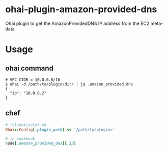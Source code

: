 # ohai-plugin-amazon-provided-dns

Ohai plugin to get the AmazonProvidedDNS IP address from the EC2 meta-data

# Usage

## ohai command

```console
# VPC CIDR = 10.0.0.0/16
$ ohai -d /path/to/plugin/dir/ | jq .amazon_provided_dns
{
  "ip": "10.0.0.2"
}
```

## chef

```ruby
# (client|solo).rb
Ohai::Config[:plugin_path] << '/path/to/plugins'
```

```ruby
# in cookbook
node[:amazon_provided_dns][:ip]
```
